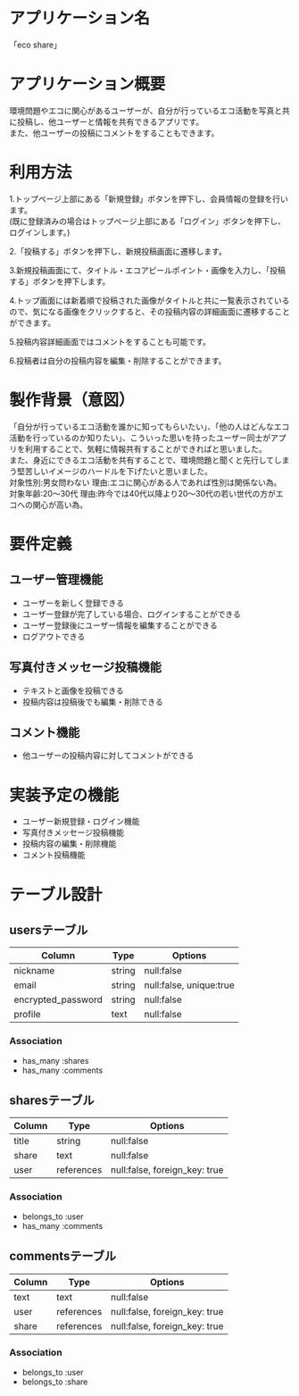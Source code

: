 # アプリケーション名
「eco share」 

# アプリケーション概要
環境問題やエコに関心があるユーザーが、自分が行っているエコ活動を写真と共に投稿し、他ユーザーと情報を共有できるアプリです。<br>また、他ユーザーの投稿にコメントをすることもできます。

# 利用方法
1.トップページ上部にある「新規登録」ボタンを押下し、会員情報の登録を行います。<br>
(既に登録済みの場合はトップページ上部にある「ログイン」ボタンを押下し、ログインします。)

2.「投稿する」ボタンを押下し、新規投稿画面に遷移します。

3.新規投稿画面にて、タイトル・エコアピールポイント・画像を入力し、「投稿する」ボタンを押下します。

4.トップ画面には新着順で投稿された画像がタイトルと共に一覧表示されているので、気になる画像をクリックすると、その投稿内容の詳細画面に遷移することができます。

5.投稿内容詳細画面ではコメントをすることも可能です。

6.投稿者は自分の投稿内容を編集・削除することができます。

# 製作背景（意図）
「自分が行っているエコ活動を誰かに知ってもらいたい」、「他の人はどんなエコ活動を行っているのか知りたい」、こういった思いを持ったユーザー同士がアプリを利用することで、気軽に情報共有することができればと思いました。<br>
また、身近にできるエコ活動を共有することで、環境問題と聞くと先行してしまう堅苦しいイメージのハードルを下げたいと思いました。<br>
対象性別:男女問わない  理由:エコに関心がある人であれば性別は関係ない為。<br>
対象年齢:20〜30代    理由:昨今では40代以降より20〜30代の若い世代の方がエコへの関心が高い為。<br>

# 要件定義
## ユーザー管理機能
- ユーザーを新しく登録できる<br>
- ユーザー登録が完了している場合、ログインすることができる<br>
- ユーザー登録後にユーザー情報を編集することができる<br>
- ログアウトできる<br>

## 写真付きメッセージ投稿機能
- テキストと画像を投稿できる<br>
- 投稿内容は投稿後でも編集・削除できる<br>

## コメント機能
- 他ユーザーの投稿内容に対してコメントができる<br>

# 実装予定の機能
- ユーザー新規登録・ログイン機能<br>
- 写真付きメッセージ投稿機能<br>
- 投稿内容の編集・削除機能<br>
- コメント投稿機能<br>


# テーブル設計

## usersテーブル

| Column              | Type     | Options                  |
| ------------------- | -------- | ------------------------ |
| nickname            | string   | null:false               |
| email               | string   | null:false, unique:true  |
| encrypted_password  | string   | null:false               |
| profile             | text     | null:false               |

### Association

- has_many :shares
- has_many :comments


## sharesテーブル

| Column     | Type        | Options                        |
| ---------- | ----------- | ------------------------------ |
| title      | string      | null:false                     |
| share      | text        | null:false                     |
| user       | references  | null:false, foreign_key: true  |

### Association

- belongs_to :user
- has_many :comments


## commentsテーブル

| Column   | Type        | Options                         |
| -------- | ----------- | ------------------------------- |
| text     | text        | null:false                      |
| user     | references  | null:false, foreign_key: true   |
| share    | references  | null:false, foreign_key: true   |

### Association

- belongs_to :user
- belongs_to :share

